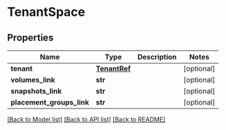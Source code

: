 # TenantSpace

## Properties
Name | Type | Description | Notes
------------ | ------------- | ------------- | -------------
**tenant** | [**TenantRef**](TenantRef.md) |  | [optional] 
**volumes_link** | **str** |  | [optional] 
**snapshots_link** | **str** |  | [optional] 
**placement_groups_link** | **str** |  | [optional] 

[[Back to Model list]](../README.md#documentation-for-models) [[Back to API list]](../README.md#documentation-for-api-endpoints) [[Back to README]](../README.md)

